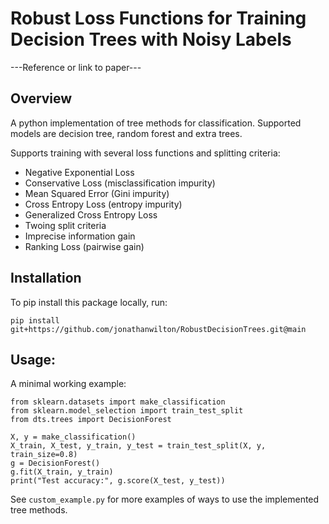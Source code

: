 # Robust Loss Functions for Training Decision Trees with Noisy Labels

---Reference or link to paper---

## Overview

A python implementation of tree methods for classification.
Supported models are decision tree, random forest and extra trees.




Supports training with several loss functions and splitting criteria:
- Negative Exponential Loss
- Conservative Loss (misclassification impurity)
- Mean Squared Error (Gini impurity)
- Cross Entropy Loss (entropy impurity)
- Generalized Cross Entropy Loss
- Twoing split criteria
- Imprecise information gain
- Ranking Loss (pairwise gain)


## Installation
To pip install this package locally, run:
```
pip install git+https://github.com/jonathanwilton/RobustDecisionTrees.git@main
```


<!---
### An example experiment from the paper

``python train_model.py --classifier DT --labels multiclass --dataset MNIST --loss_function mse --noise_rate "uniform 0.1" --replications 5 --seed 0``

Note: dataset csv files too large (>50MB) to submit through CMT, however all datasets are publicly available, with notes in the main paper on how preprocessing was done.
--->

## Usage:
A minimal working example:
```
from sklearn.datasets import make_classification
from sklearn.model_selection import train_test_split
from dts.trees import DecisionForest

X, y = make_classification()
X_train, X_test, y_train, y_test = train_test_split(X, y, train_size=0.8)
g = DecisionForest()
g.fit(X_train, y_train)
print("Test accuracy:", g.score(X_test, y_test))
```

See ``custom_example.py`` for more examples of ways to use the implemented tree methods.


<!---
## Reproduce experiments
Clone repository

download and process data according to the paper

run experiments 
--->